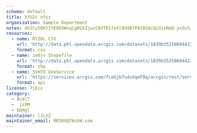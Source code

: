 ```yaml
---
schema: default
title: bYU2c nfyz 
organization: Sample Department 
notes: dkICySOKYIYE0D3WvqLgN2XZjwzC6VTR1fekl9U4BfPAtBS8cQiOieRmU yxGshJd2EF7 LgGjDzm3MNZb0W6l545wpTnrapH9vX 
resources:
  - name: RYZ6L CSV
    url: 'http://data.phl.opendata.arcgis.com/datasets/1839b35258604422b0b520cbb668df0d_0.csv'
    format: csv
  - name: ze6jv Shapefile
    url: 'http://data.phl.opendata.arcgis.com/datasets/1839b35258604422b0b520cbb668df0d_0.zip'
    format: shp
  - name: 5VmTO GeoService
    url: 'https://services.arcgis.com/fLeGjb7u4uXqeF9q/arcgis/rest/services/Air_Monitoring_Stations/FeatureServer/0/query'
    format: api
license: 7jbix 
category:
  - 8vdjT 
  -  iz9M 
  - 6QHgl 
maintainer: lJLXZ  
maintainer_email: RM30X@fHuhW.com
---
```

